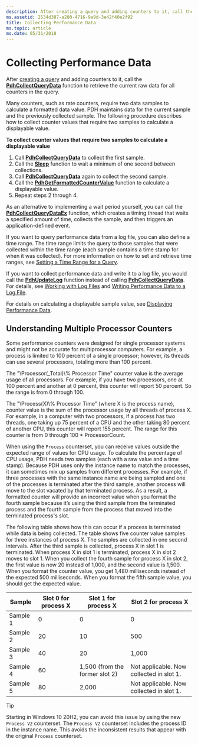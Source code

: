 ```yaml
---
description: After creating a query and adding counters to it, call the PdhCollectQueryData function to retrieve the current raw data for all counters in the query.
ms.assetid: 2534d387-a280-4716-9a9d-3e42f40e2f92
title: Collecting Performance Data
ms.topic: article
ms.date: 05/31/2018
---
```


# Collecting Performance Data

After [creating a query](creating-a-query.md) and adding counters to it, call the [**PdhCollectQueryData**](/windows/desktop/api/Pdh/nf-pdh-pdhcollectquerydata) function to retrieve the current raw data for all counters in the query.

Many counters, such as rate counters, require two data samples to calculate a formatted data value. PDH maintains data for the current sample and the previously collected sample. The following procedure describes how to collect counter values that require two samples to calculate a displayable value.

**To collect counter values that require two samples to calculate a displayable value**

1.  Call [**PdhCollectQueryData**](/windows/desktop/api/Pdh/nf-pdh-pdhcollectquerydata) to collect the first sample.
2.  Call the [**Sleep**](/windows/desktop/api/synchapi/nf-synchapi-sleep) function to wait a minimum of one second between collections.
3.  Call [**PdhCollectQueryData**](/windows/desktop/api/Pdh/nf-pdh-pdhcollectquerydata) again to collect the second sample.
4.  Call the [**PdhGetFormattedCounterValue**](/windows/desktop/api/Pdh/nf-pdh-pdhgetformattedcountervalue) function to calculate a displayable value.
5.  Repeat steps 2 through 4.

As an alternative to implementing a wait period yourself, you can call the [**PdhCollectQueryDataEx**](/windows/desktop/api/Pdh/nf-pdh-pdhcollectquerydataex) function, which creates a timing thread that waits a specified amount of time, collects the sample, and then triggers an application-defined event.

If you want to query performance data from a log file, you can also define a time range. The time range limits the query to those samples that were collected within the time range (each sample contains a time stamp for when it was collected). For more information on how to set and retrieve time ranges, see [Setting a Time Range for a Query](setting-a-time-range-for-a-query.md).

If you want to collect performance data and write it to a log file, you would call the [**PdhUpdateLog**](/windows/desktop/api/Pdh/nf-pdh-pdhupdateloga) function instead of calling [**PdhCollectQueryData**](/windows/desktop/api/Pdh/nf-pdh-pdhcollectquerydata). For details, see [Working with Log Files](working-with-log-files.md) and [Writing Performance Data to a Log File](writing-performance-data-to-a-log-file.md).

For details on calculating a displayable sample value, see [Displaying Performance Data](displaying-performance-data.md).

## Understanding Multiple Processor Counters

Some performance counters were designed for single processor systems and might not be accurate for multiprocessor computers. For example, a process is limited to 100 percent of a single processor; however, its threads can use several processors, totaling more than 100 percent.

The "\\Processor(\_Total)\\% Processor Time" counter value is the average usage of all processors. For example, if you have two processors, one at 100 percent and another at 0 percent, this counter will report 50 percent. So the range is from 0 through 100.

The "\\Process(X)\\% Processor Time" (where X is the process name), counter value is the sum of the processor usage by all threads of process X. For example, in a computer with two processors, if a process has two threads, one taking up 75 percent of a CPU and the other taking 80 percent of another CPU, this counter will report 155 percent. The range for this counter is from 0 through 100 \* ProcessorCount.

When using the `Process` counterset,
you can receive values outside the expected range of values for CPU usage. To calculate the percentage of CPU usage, PDH needs two samples (each with a raw value and a time stamp). Because PDH uses only the instance name to match the processes, it can sometimes mix up samples from different processes. For example, if three processes with the same instance name are being sampled and one of the processes is terminated after the third sample, another process will move to the slot vacated by that terminated process. As a result, a formatted counter will provide an incorrect value when you format the fourth sample because it’s using the third sample from the terminated process and the fourth sample from the process that moved into the terminated process's slot.

The following table shows how this can occur if a process is terminated while data is being collected. The table shows five counter value samples for three instances of process X. The samples are collected in one second intervals. After the third sample is collected, process X in slot 1 is terminated. When process X in slot 1 is terminated, process X in slot 2 moves to slot 1. When you collect the fourth sample for process X in slot 2, the first value is now 20 instead of 1,000, and the second value is 1,500. When you format the counter value, you get 1,480 milliseconds instead of the expected 500 milliseconds. When you format the fifth sample value, you should get the expected value.

| Sample   | Slot 0 for process X | Slot 1 for process X           | Slot 2 for process X                     |
|----------|----------------------|--------------------------------|------------------------------------------|
| Sample 1 | 0                    | 0                              | 0                                        |
| Sample 2 | 20                   | 10                             | 500                                      |
| Sample 3 | 40                   | 20                             | 1,000                                    |
| Sample 4 | 60                   | 1,500 (from the former slot 2) | Not applicable. Now collected in slot 1. |
| Sample 5 | 80                   | 2,000                          | Not applicable. Now collected in slot 1. |

> [!TIP]
> Starting in Windows 10 20H2, you can avoid this issue by using the new `Process V2` counterset. The `Process V2` counterset includes the process ID in the instance name. This avoids the inconsistent results that appear with the original `Process` counterset.
